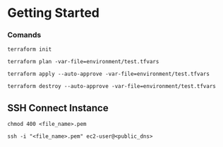 # Getting Started

### Comands
```
terraform init
```

```
terraform plan -var-file=environment/test.tfvars
```

```
terraform apply --auto-approve -var-file=environment/test.tfvars
```

```
terraform destroy --auto-approve -var-file=environment/test.tfvars
```


## SSH Connect Instance
```
chmod 400 <file_name>.pem
```
```
ssh -i "<file_name>.pem" ec2-user@<public_dns>
```